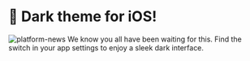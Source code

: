 # 🌙 Dark theme for iOS!
![platform-news](https://github.com/blynkkk/news/assets/120122081/8c42e4ca-a732-453e-86cd-3e49f1bc2366)
We know you all have been waiting for this. Find the switch in your app settings to enjoy a sleek dark interface. 
